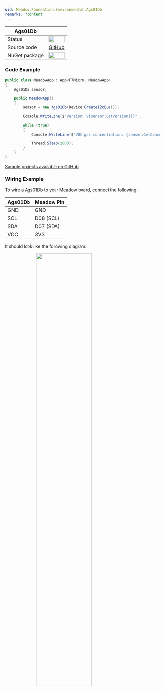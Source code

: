 ```yaml
---
uid: Meadow.Foundation.Environmental.Ags01Db
remarks: *content
---
```


| Ags01Db       |             |
|---------------|-------------|
| Status        | <img src="https://img.shields.io/badge/Working-brightgreen" style="width: auto; height: -webkit-fill-available;" /> |
| Source code   | [GitHub](https://github.com/WildernessLabs/Meadow.Foundation/tree/master/Source/Meadow.Foundation.Peripherals/Meadow.Foundation.Environmental.Ags01Db) |
| NuGet package | <a href="https://www.nuget.org/packages/Meadow.Foundation.Environmental.Ags01Db/" target="_blank"><img src="https://img.shields.io/nuget/v/Meadow.Foundation.Environmental.Ags01Db.svg?label=Meadow.Foundation.Environmental.Ags01Db" style="width: auto; height: -webkit-fill-available;" /></a> |

### Code Example

```csharp
public class MeadowApp : App<F7Micro, MeadowApp>
{
    Ags01Db sensor;

    public MeadowApp()
    {
        sensor = new Ags01Db(Device.CreateI2cBus());

        Console.WriteLine($"Version: v{sensor.GetVersion()}");

        while (true)
        {
            Console.WriteLine($"VOC gas concentration: {sensor.GetConcentration()}ppm");

            Thread.Sleep(2000);
        }
    }
}
```
[Sample projects available on GitHub](https://github.com/WildernessLabs/Meadow.Foundation/tree/master/Source/Meadow.Foundation.Peripherals/Environmental.Ags01Db/Samples/Environmental.Ags01Db_Sample) 

### Wiring Example

To wire a Ags01Db to your Meadow board, connect the following:

| Ags01Db | Meadow Pin  |
|---------|-------------|
| GND     | GND         |
| SCL     | D08 (SCL)   |
| SDA     | D07 (SDA)   |
| VCC     | 3V3         |

It should look like the following diagram:

<img src="../../API_Assets/Meadow.Foundation.Environmental.Ags01Db/Ags01Db_Frizzing.png" 
    style="width: 60%; display: block; margin-left: auto; margin-right: auto;" />